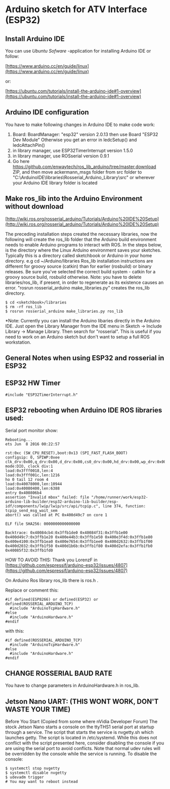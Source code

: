 # Arduino sketch for ATV Interface (ESP32)


## Install Arduino IDE
You can use _Ubuntu Sofware_ -application for installing Arduino IDE
or follow:

[https://www.arduino.cc/en/guide/linux](https://www.arduino.cc/en/guide/linux)

or:

[https://ubuntu.com/tutorials/install-the-arduino-ide#1-overview](https://ubuntu.com/tutorials/install-the-arduino-ide#1-overview)


## Arduino IDE configuration 
You have to make following changes in Arduino IDE to make code work:
1. Board: BoardManager: "esp32" version 2.0.13 then use Board "ESP32 Dev Module" Otherwise you get an error in ledcSetup() and ledcAttachPin()
2. in library manager, use ESP32TimerInterrupt version 1.5.0
3. in library manager, use ROSserial version 0.9.1
4. Go here https://github.com/enwaytech/ros_lib_arduino/tree/master,download ZIP, and then move ackermann_msgs folder from src folder
to "C:\ArduinoIDE\libraries\Rosserial_Arduino_Library\src" or wherever your Arduino IDE library folder is located


## Make ros_lib into the Arduino Environment without download
[http://wiki.ros.org/rosserial_arduino/Tutorials/Arduino%20IDE%20Setup](http://wiki.ros.org/rosserial_arduino/Tutorials/Arduino%20IDE%20Setup)

The preceding installation steps created the necessary libraries, now the following will create the ros_lib folder that the Arduino build environment needs to enable Arduino programs to interact with ROS.
In the steps below, <sketchbook> is the directory where the Linux Arduino environment saves your sketches. Typically this is a directory called sketchbook or Arduino in your home directory. e.g cd ~/Arduino/libraries
Ros_lib installation instructions are different for groovy source (catkin) than for earlier (rosbuild) or binary releases. Be sure you've selected the correct build system - catkin for a groovy source build, rosbuild otherwise.
Note: you have to delete libraries/ros_lib, if present, in order to regenerate as its existence causes an error. "rosrun rosserial_arduino make_libraries.py" creates the ros_lib directory.
```
$ cd <sketchbook>/libraries
$ rm -rf ros_lib
$ rosrun rosserial_arduino make_libraries.py ros_lib
```
*Note: Currently you can install the Arduino libaries directly in the Arduino IDE. Just open the Library Manager from the IDE menu in Sketch -> Include Library -> Manage Library. Then search for "rosserial". This is useful if you need to work on an Arduino sketch but don't want to setup a full ROS workstation.


## General Notes when using ESP32 and rosserial in ESP32


## ESP32 HW Timer
```
#include "ESP32TimerInterrupt.h"
``` 

## ESP32 rebooting when Arduino IDE ROS libraries used:
Serial port monitor show:
  
```
Rebooting...
ets Jun  8 2016 00:22:57

rst:0xc (SW_CPU_RESET),boot:0x13 (SPI_FAST_FLASH_BOOT)
configsip: 0, SPIWP:0xee
clk_drv:0x00,q_drv:0x00,d_drv:0x00,cs0_drv:0x00,hd_drv:0x00,wp_drv:0x00
mode:DIO, clock div:1
load:0x3fff0018,len:4
load:0x3fff001c,len:1216
ho 0 tail 12 room 4
load:0x40078000,len:10944
load:0x40080400,len:6388
entry 0x400806b4
assertion "Invalid mbox" failed: file "/home/runner/work/esp32-arduino-lib-builder/esp32-arduino-lib-builder/esp-idf/components/lwip/lwip/src/api/tcpip.c", line 374, function: tcpip_send_msg_wait_sem
abort() was called at PC 0x400d49c7 on core 1

ELF file SHA256: 0000000000000000

Backtrace: 0x40084cb4:0x3ffb1de0 0x40084f31:0x3ffb1e00 0x400d49c7:0x3ffb1e20 0x400e44b3:0x3ffb1e50 0x400e3f4d:0x3ffb1e80 0x400e4100:0x3ffb1ea0 0x400e7654:0x3ffb1ee0 0x400d2632:0x3ffb1f00 0x400d2032:0x3ffb1f50 0x400d1b6b:0x3ffb1f80 0x400d2efa:0x3ffb1fb0 0x40085f32:0x3ffb1fd0

```
  
HOW TO AVOID THIS:
Thank you LorenzF in [https://github.com/espressif/arduino-esp32/issues/4807](https://github.com/espressif/arduino-esp32/issues/4807)

On Arduino Ros library ros_lib there is ros.h .

Replace or comment this:
```
#if defined(ESP8266) or defined(ESP32) or defined(ROSSERIAL_ARDUINO_TCP)
  #include "ArduinoTcpHardware.h"
#else
  #include "ArduinoHardware.h"
#endif
```
with this:
```
#if defined(ROSSERIAL_ARDUINO_TCP)
  #include "ArduinoTcpHardware.h"
#else
  #include "ArduinoHardware.h"
#endif
```


## CHANGE ROSSERIAL BAUD RATE
You have to change parameters in ArduinoHardware.h in ros_lib.


## Jetson Nano UART: (THIS WONT WORK, DON'T WASTE YOUR TIME)
Before You Start
(Copied from some where nVidia Developer Forum) The stock Jetson Nano starts a console on the ttyTHS1 serial port at startup through a service. The script that starts the service is nvgetty.sh which launches getty. The script is located in /etc/systemd. While this does not conflict with the script presented here, consider disabling the console if you are using the serial port to avoid conflicts. Note that normal udev rules will be overridden by the console while the service is running. To disable the console:
```
$ systemctl stop nvgetty
$ systemctl disable nvgetty
$ udevadm trigger
# You may want to reboot instead
```
